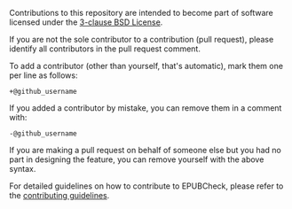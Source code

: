Contributions to this repository are intended to become part of software
licensed under the [3-clause BSD License](https://opensource.org/licenses/BSD-3-Clause).

If you are not the sole contributor to a contribution (pull request), please
identify all contributors in the pull request comment.

To add a contributor (other than yourself, that's automatic), mark them one
per line as follows:

```
+@github_username
```

If you added a contributor by mistake, you can remove them in a comment with:

```
-@github_username
```

If you are making a pull request on behalf of someone else but you had no part
in designing the feature, you can remove yourself with the above syntax.

For detailed guidelines on how to contribute to EPUBCheck, please refer to the
[contributing guidelines](https://github.com/w3c/epubcheck/wiki/Contribute).